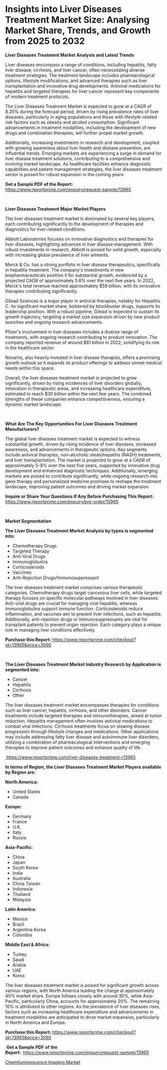 <p><h1>Insights into Liver Diseases Treatment Market Size: Analysing Market Share, Trends, and Growth from 2025 to 2032</h1></p><p><strong>Liver Diseases Treatment Market Analysis and Latest Trends</strong></p>
<p><p>Liver diseases encompass a range of conditions, including hepatitis, fatty liver disease, cirrhosis, and liver cancer, often necessitating diverse treatment strategies. The treatment landscape includes pharmacological options, lifestyle modifications, and advanced therapies such as liver transplantation and innovative drug developments. Antiviral medications for hepatitis and targeted therapies for liver cancer represent key components of modern treatment protocols.</p><p>The Liver Diseases Treatment Market is expected to grow at a CAGR of 8.20% during the forecast period, driven by rising prevalence rates of liver diseases, particularly in aging populations and those with lifestyle-related risk factors such as obesity and alcohol consumption. Significant advancements in treatment modalities, including the development of new drugs and combination therapies, will further propel market growth.</p><p>Additionally, increasing investments in research and development, coupled with growing awareness about liver health and disease prevention, are influential trends. Emerging markets are experiencing a surge in demand for liver disease treatment solutions, contributing to a comprehensive and evolving market landscape. As healthcare facilities enhance diagnostic capabilities and patient management strategies, the liver diseases treatment sector is poised for robust expansion in the coming years.</p></p>
<p><strong>Get a Sample PDF of the Report:&nbsp;</strong> <a href="https://www.reportprime.com/enquiry/request-sample/13965?utm_campaign=2609&utm_medium=2&utm_source=Github&utm_content=ia&utm_term=20032025&utm_id=liver-diseases-treatment">https://www.reportprime.com/enquiry/request-sample/13965</a></p>
<p>&nbsp;</p>
<p><strong>Liver Diseases Treatment Major Market Players</strong></p>
<p><p>The liver diseases treatment market is dominated by several key players, each contributing significantly to the development of therapies and diagnostics for liver-related conditions. </p><p>Abbott Laboratories focuses on innovative diagnostics and therapies for liver diseases, highlighting advances in liver disease management. With robust investments in research, Abbott is poised for solid growth, especially with increasing global prevalence of liver ailments. </p><p>Merck & Co. has a strong portfolio in liver disease therapeutics, specifically in hepatitis treatment. The company's investments in new biopharmaceuticals position it for substantial growth, evidenced by a projected CAGR of approximately 5.6% over the next five years. In 2022, Merck's total revenue reached approximately $59 billion, with its innovative therapies contributing significantly.</p><p>Gilead Sciences is a major player in antiviral therapies, notably for Hepatitis C. Its significant market share, bolstered by blockbuster drugs, supports its leadership position. With a robust pipeline, Gilead is expected to sustain its growth trajectory, targeting a market size expansion driven by new product launches and ongoing research advancements.</p><p>Pfizer's involvement in liver diseases includes a diverse range of treatments, with ongoing research contributing to product innovation. The company reported revenue of around $81 billion in 2022, solidifying its role in the healthcare sector. </p><p>Novartis, also heavily invested in liver disease therapies, offers a promising growth outlook as it expands its product offerings to address unmet medical needs within this space.</p><p>Overall, the liver diseases treatment market is projected to grow significantly, driven by rising incidences of liver disorders globally, innovation in therapeutic areas, and increasing healthcare expenditure, estimated to reach $30 billion within the next few years. The combined strengths of these companies enhance competitiveness, ensuring a dynamic market landscape.</p></p>
<p>&nbsp;</p>
<p><strong>What Are The Key Opportunities For Liver Diseases Treatment Manufacturers?</strong></p>
<p><p>The global liver diseases treatment market is expected to witness substantial growth, driven by rising incidence of liver diseases, increased awareness, and advancements in therapeutic options. Key segments include antiviral therapies, non-alcoholic steatohepatitis (NASH) treatments, and liver transplantation. The market is projected to grow at a CAGR of approximately 5-8% over the next five years, supported by innovative drug development and enhanced diagnostic techniques. Additionally, emerging markets are poised to contribute significantly, while ongoing research into gene therapy and personalized medicine promises to reshape the treatment landscape, improving patient outcomes and driving market expansion.</p></p>
<p><strong>Inquire or Share Your Questions If Any Before Purchasing This Report:</strong> <a href="https://www.reportprime.com/enquiry/pre-order/13965?utm_campaign=2609&utm_medium=2&utm_source=Github&utm_content=ia&utm_term=20032025&utm_id=liver-diseases-treatment">https://www.reportprime.com/enquiry/pre-order/13965</a></p>
<p>&nbsp;</p>
<p><strong>Market Segmentation</strong></p>
<p><strong>The Liver Diseases Treatment Market Analysis by types is segmented into:</strong></p>
<p><ul><li>Chemotherapy Drugs</li><li>Targeted Therapy</li><li>Anti-Viral Drugs</li><li>Immunoglobulins</li><li>Corticosteroids</li><li>Vaccines</li><li>Anti-Rejection Drugs/Immunosuppressant</li></ul></p>
<p><p>The liver diseases treatment market comprises various therapeutic categories. Chemotherapy drugs target cancerous liver cells, while targeted therapy focuses on specific molecular pathways involved in liver diseases. Anti-viral drugs are crucial for managing viral hepatitis, whereas immunoglobulins support immune function. Corticosteroids reduce inflammation, and vaccines aim to prevent liver infections, such as hepatitis. Additionally, anti-rejection drugs or immunosuppressants are vital for transplant patients to prevent organ rejection. Each category plays a unique role in managing liver conditions effectively.</p></p>
<p><strong>Purchase this Report:&nbsp;</strong><a href="https://www.reportprime.com/checkout?id=13965&price=3590&utm_campaign=2609&utm_medium=2&utm_source=Github&utm_content=ia&utm_term=20032025&utm_id=liver-diseases-treatment">https://www.reportprime.com/checkout?id=13965&price=3590</a></p>
<p>&nbsp;</p>
<p><strong>The Liver Diseases Treatment Market Industry Research by Application is segmented into:</strong></p>
<p><ul><li>Cancer</li><li>Hepatitis</li><li>Cirrhosis</li><li>Other</li></ul></p>
<p><p>The liver diseases treatment market encompasses therapies for conditions such as liver cancer, hepatitis, cirrhosis, and other disorders. Cancer treatments include targeted therapies and immunotherapies, aimed at tumor reduction. Hepatitis management often involves antiviral medications to combat viral infections. Cirrhosis treatments focus on slowing disease progression through lifestyle changes and medications. Other applications may include addressing fatty liver disease and autoimmune liver disorders, utilizing a combination of pharmacological interventions and emerging therapies to improve patient outcomes and enhance quality of life.</p></p>
<p><a href="https://www.reportprime.com/liver-diseases-treatment-r13965?utm_campaign=2609&utm_medium=2&utm_source=Github&utm_content=ia&utm_term=20032025&utm_id=liver-diseases-treatment">&nbsp;https://www.reportprime.com/liver-diseases-treatment-r13965</a></p>
<p><strong>In terms of Region, the Liver Diseases Treatment Market Players available by Region are:</strong></p>
<p>
    <p> <strong> North America: </strong>
        <ul>
            <li>United States</li>
            <li>Canada</li>
        </ul>
        </p> 
    <p> <strong> Europe: </strong>
        <ul>
            <li>Germany</li>
            <li>France</li>
            <li>U.K.</li>
            <li>Italy</li>
            <li>Russia</li>
        </ul>
        </p> 
    <p> <strong> Asia-Pacific: </strong>
        <ul>
            <li>China</li>
            <li>Japan</li>
            <li>South Korea</li>
            <li>India</li>
            <li>Australia</li>
            <li>China Taiwan</li>
            <li>Indonesia</li>
            <li>Thailand</li>
            <li>Malaysia</li>
        </ul>
        </p> 
    <p> <strong> Latin America: </strong>
        <ul>
            <li>Mexico</li>
            <li>Brazil</li>
            <li>Argentina Korea</li>
            <li>Colombia</li>
        </ul>
        </p> 
    <p> <strong> Middle East & Africa: </strong>
        <ul>
            <li>Turkey</li>
            <li>Saudi</li>
            <li>Arabia</li>
            <li>UAE</li>
            <li>Korea</li>
        </ul>
    </p>
    </p>
<p><p>The liver diseases treatment market is poised for significant growth across various regions, with North America leading the charge at approximately 40% market share. Europe follows closely with around 30%, while Asia-Pacific, particularly China, accounts for approximately 20%. The remaining 10% is attributed to other regions. As the prevalence of liver diseases rises, factors such as increasing healthcare expenditure and advancements in treatment modalities are anticipated to drive market expansion, particularly in North America and Europe.</p></p>
<p><strong>Purchase this Report: </strong><a href="https://www.reportprime.com/checkout?id=13965&price=3590&utm_campaign=2609&utm_medium=2&utm_source=Github&utm_content=ia&utm_term=20032025&utm_id=liver-diseases-treatment">https://www.reportprime.com/checkout?id=13965&price=3590</a></p>
<p>&nbsp;<strong>Get a Sample PDF of the Report:&nbsp;&nbsp;</strong><a href="https://www.reportprime.com/enquiry/request-sample/13965?utm_campaign=2609&utm_medium=2&utm_source=Github&utm_content=ia&utm_term=20032025&utm_id=liver-diseases-treatment">https://www.reportprime.com/enquiry/request-sample/13965</a></p>
<p><strong></strong></p>
<p><p><a href="https://github.com/JakirUddin511/Market-Research-Report-List-2/blob/main/chemiluminescence-imaging-market.md?utm_campaign=2609&utm_medium=2&utm_source=Github&utm_content=ia&utm_term=20032025&utm_id=liver-diseases-treatment">Chemiluminescence Imaging Market</a></p></p>